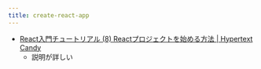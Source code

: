 ```yaml
---
title: create-react-app
---
```


* [React入門チュートリアル (8) Reactプロジェクトを始める方法 | Hypertext Candy](https://www.hypertextcandy.com/react-tutorial-08-how-to-start-project)
  * 説明が詳しい
